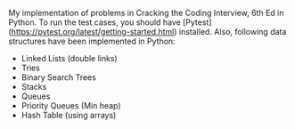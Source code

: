 My implementation of problems in Cracking the Coding Interview, 6th Ed
in Python. To run the test cases, you should have [Pytest] (https://pytest.org/latest/getting-started.html)
installed. Also, following data structures have been implemented
in Python:
* Linked Lists (double links)
* Tries
* Binary Search Trees
* Stacks
* Queues
* Priority Queues (Min heap)
* Hash Table (using arrays)
